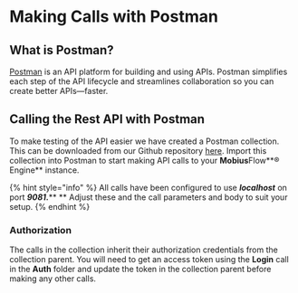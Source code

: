 # Making Calls with Postman

## What is Postman?

[Postman](https://www.postman.com) is an API platform for building and using APIs. Postman simplifies each step of the API lifecycle and streamlines collaboration so you can create better APIs—faster.

## Calling the Rest API with Postman

To make testing of the API easier we have created a Postman collection. This can be downloaded from our Github repository [here](Mobius%20Engine%20API.postman\_collection.json). Import this collection into Postman to start making API calls to your **Mobius**Flow**® Engine** instance.

{% hint style="info" %}
All calls have been configured to use _**localhost**_ on port _**9081.**_** ** Adjust these and the call parameters and body to suit your setup.
{% endhint %}

### Authorization

The calls in the collection inherit their authorization credentials from the collection parent. You will need to get an access token using the **Login** call in the **Auth** folder and update the token in the collection parent before making any other calls.
